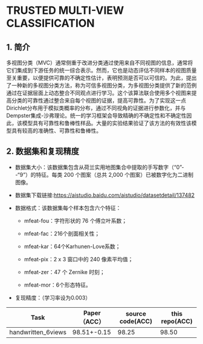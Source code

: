 # TRUSTED MULTI-VIEW CLASSIFICATION

## 1. 简介

多视图分类（MVC）通常侧重于改进分类通过使用来自不同视图的信息，通常将它们集成到下游任务的统一综合表示。然而，它也是动态评估不同样本的视图质量至关重要，以便提供可靠的不确定性估计，表明预测是否可以可信的。为此，提出了一种新的多视图分类方法，称为可信多视图分类，为多视图分类提供了新的范例通过在证据层面上动态整合不同观点进行学习。这个该算法联合使用多个视图来提高分类的可靠性通过整合来自每个视图的证据，提高可靠性。为了实现这一点Dirichlet分布用于模拟类概率的分布，通过不同视角的证据进行参数化，并与Dempster集成-沙弗理论。统一的学习框架会导致精确的不确定性和不确定性因此，该模型具有可靠性和鲁棒性样品。大量的实验结果验证了该方法的有效性该模型具有较高的准确性、可靠性和鲁棒性。

## 2. 数据集和复现精度

* 数据集大小：该数据集包含从荷兰实用地图集合中提取的手写数字（“0”--“9”）的特征。每类 200 个图案（总共 2,000 个图案）已被数字化为二进制图像。

* 数据集下载链接:https://aistudio.baidu.com/aistudio/datasetdetail/137482

* 数据格式：该数据集每个样本包含六个特征：

    + mfeat-fou：字符形状的 76 个傅立叶系数；

    + mfeat-fac：216个剖面相关性；

    + mfeat-kar：64个Karhunen-Love系数；

    + mfeat-pix：2 x 3 窗口中的 240 像素平均值；

    + mfeat-zer：47 个 Zernike 时刻；

    + mfeat-mor：6个形态特征。

* 复现精度：（学习率设为0.003）

Task |	Paper（ACC）|	source code(ACC)|	this repo(ACC)
 ----  | ----  | ----  | ----  
handwritten_6views	|98.51+-0.15|	98.25|	98.50

